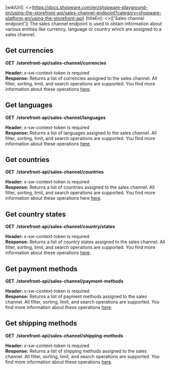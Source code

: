 [wikiUrl]: <>(https://docs.shopware.com/en/shopware-playground-en/using-the-storefront-api/sales-channel-endpoint?category=shopware-platform-en/using-the-storefront-api)
[titleEn]: <>(['Sales channel endpoint'])
The sales channel endpoint is used to obtain information about various
entities like currency, language or country which are assigned to a
sales channel.

## Get currencies

**GET  /storefront-api/sales-channel/currencies**

**Header:** x-sw-context-token is required  
**Response:** Returns a list of currencies assigned to the sales
channel. All filter, sorting, limit, and search operations are
supported. You find more information about these operations
[here]((../30-api/50-filter-search-limit.md)).

## Get languages

**GET  /storefront-api/sales-channel/languages**

**Header:** x-sw-context-token is required  
**Response:** Returns a list of languages assigned to the sales channel.
All filter, sorting, limit, and search operations are supported. You
find more information about these operations
[here]((../30-api/50-filter-search-limit.md)).

## Get countries

**GET  /storefront-api/sales-channel/countries**

**Header:** x-sw-context-token is required  
**Response:** Returns a list of countries assigned to the sales channel.
All filter, sorting, limit, and search operations are supported. You
find more information about these operations here
[here]((../30-api/50-filter-search-limit.md)).

## Get country states

**GET  /storefront-api/sales-channel/country/states**

**Header:** x-sw-context-token is required  
**Response:** Returns a list of country states assigned to the sales
channel. All filter, sorting, limit, and search operations are
supported. You find more information about these operations
[here]((../30-api/50-filter-search-limit.md)).

## Get payment methods

**GET  /storefront-api/sales-channel/payment-methods**

**Header:** x-sw-context-token is required  
**Response:** Returns a list of payment methods assigned to the sales
channel. All filter, sorting, limit, and search operations are
supported. You find more information about these operations
[here]((../30-api/50-filter-search-limit.md)).

## Get shipping methods

**GET  /storefront-api/sales-channel/shipping-methods**

**Header:** x-sw-context-token is required  
**Response:** Returns a list of shipping methods assigned to the sales
channel. All filter, sorting, limit, and search operations are
supported. You find more information about these operations
[here]((../30-api/50-filter-search-limit.md)).
